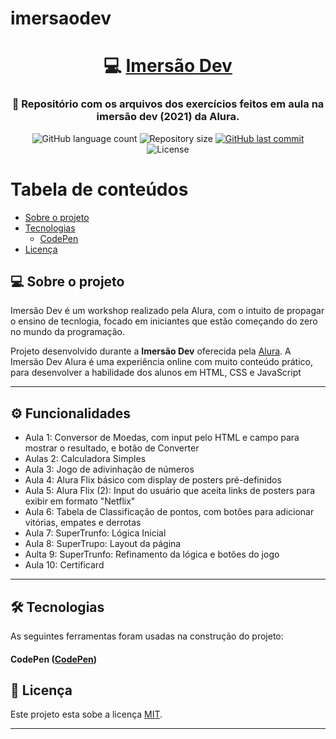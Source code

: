 # imersaodev


<h1 align="center">
     💻 <a href="https://imersao.dev/" alt="site da imersão alura"> Imersão Dev </a>
</h1>

<h3 align="center">
    🎢 Repositório com os arquivos dos exercícios feitos em aula na imersão dev (2021) da Alura. 
</h3>

<p align="center">
  <img alt="GitHub language count" src="https://img.shields.io/github/languages/count/DanielTolentino/imersaodev_alura"> 
  <img alt="Repository size" src="https://img.shields.io/github/repo-size/DanielTolentino/imersaodev_alura">

  <a href="https://github.com/DanielTolentino/imersaodev_alura/blob/dfc30c454696b5f6a2add2fb5811827f53d88663/README.md/commits/master">
    <img alt="GitHub last commit" src="https://img.shields.io/github/last-commit/DanielTolentino/imersaodev_alura">
  </a>
    
   <img alt="License" src="https://img.shields.io/badge/license-MIT-brightgreen">
 
</p>

Tabela de conteúdos
=================
<!--ts-->
   * [Sobre o projeto](#-sobre-o-projeto)  
   * [Tecnologias](#-tecnologias)
       * [CodePen](#user-content-codepen)
   * [Licença](#user-content--licença)
<!--te-->


## 💻 Sobre o projeto

Imersão Dev é um workshop realizado pela Alura, com o intuito de propagar o ensino de tecnlogia, focado em iniciantes que estão começando do zero no mundo da programação.


Projeto desenvolvido durante a **Imersão Dev** oferecida pela [Alura](https://imersao.dev/).
A Imersão Dev Alura é uma experiência online com muito conteúdo prático, para desenvolver a habilidade dos alunos em HTML, CSS e JavaScript

---

## ⚙️ Funcionalidades

- Aula 1: Conversor de Moedas, com input pelo HTML e campo para mostrar o resultado, e botão de Converter
- Aulas 2: Calculadora Simples
- Aula 3: Jogo de adivinhação de números
- Aula 4: Alura Flix básico com display de posters pré-definidos
- Aula 5: Alura Flix (2): Input do usuário que aceita links de posters para exibir em formato "Netflix"
- Aula 6: Tabela de Classificação de pontos, com botões para adicionar vitórias, empates e derrotas
- Aula 7: SuperTrunfo: Lógica Inicial
- Aula 8: SuperTrupo: Layout da página
- Aulta 9: SuperTrunfo: Refinamento da lógica e botões do jogo
- Aula 10: Certificard
---


## 🛠 Tecnologias

As seguintes ferramentas foram usadas na construção do projeto:

#### **CodePen**  ([CodePen](https://codepen.io/))

## 📝 Licença

Este projeto esta sobe a licença [MIT](./LICENSE).

---
